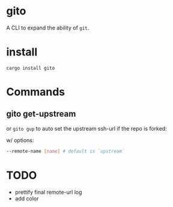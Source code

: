 # gito
A CLI to expand the ability of `git`.

# install
`cargo install gito`

# Commands

## gito get-upstream
or `gito gup`  to auto set the upstream ssh-url if the repo is forked:

w/ options:
```bash
--remote-name [name] # default is `upstream`
```







# TODO
- prettify final remote-url log
- add color